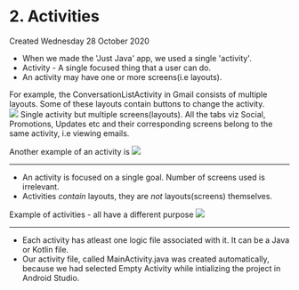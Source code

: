 # 2. Activities
Created Wednesday 28 October 2020


* When we made the 'Just Java' app, we used a single 'activity'.
* Activity - A single focused thing that a user can do.
* An activity may have one or more screens(i.e layouts).

For example, the ConversationListActivity in Gmail consists of multiple layouts. Some of these layouts contain buttons to change the activity.	
![](./2._Activities/pasted_image.png)
Single activity but multiple screens(layouts). All the tabs viz Social, Promotions, Updates etc and their corresponding screens belong to the same activity, i.e viewing emails.

Another example of an activity is
![](./2._Activities/pasted_image001.png)

*****


* An activity is focused on a single goal. Number of screens used is irrelevant.
* Activities *contain* layouts, they are *not* layouts(screens) themselves.

Example of activities - all have a different purpose
![](./2._Activities/pasted_image002.png)

*****


* Each activity has atleast one logic file associated with it. It can be a Java or Kotlin file.
* Our activity file, called MainActivity.java was created automatically, because we had selected Empty Activity while intializing the project in Android Studio.



